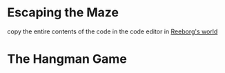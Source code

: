 <h1>Escaping the Maze</h1>

copy the entire contents of the code in the code editor in [Reeborg's world](https://reeborg.ca/reeborg.html?lang=en&mode=python&menu=worlds%2Fmenus%2Freeborg_intro_en.json&name=Maze&url=worlds%2Ftutorial_en%2Fmaze1.json)

<h1>The Hangman Game</h1>
